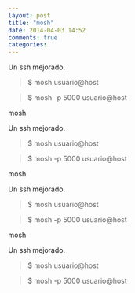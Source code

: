 ```yaml
---
layout: post
title: "mosh"
date: 2014-04-03 14:52
comments: true
categories: 
---
```

Un ssh mejorado.

>$ mosh usuario@host

>$ mosh -p 5000 usuario@host

mosh

Un ssh mejorado.

>$ mosh usuario@host

>$ mosh -p 5000 usuario@host

mosh

Un ssh mejorado.

>$ mosh usuario@host

>$ mosh -p 5000 usuario@host

mosh

Un ssh mejorado.

>$ mosh usuario@host

>$ mosh -p 5000 usuario@host

